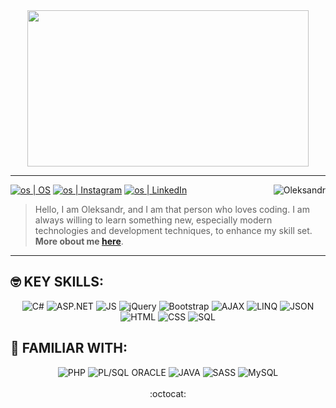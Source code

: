 <div align="center">
 <img src="https://github.com/OAleksandr/OleksandrShchegol/blob/main/images/os-icon.png" width="450" height="250">
</div>

<hr>

[<img alt="os | OS" src="https://img.shields.io/badge/oshchegol.dev-f2b738.svg?&style=for-the-badge&logo=circle&logoColor=fff" />][ossite]
[<img alt="os | Instagram" src="https://img.shields.io/badge/instagram-E4405F.svg?&style=for-the-badge&logo=instagram&logoColor=fff" />][instagram]
[<img alt="os | LinkedIn" src="https://img.shields.io/badge/linkedin-0077B5.svg?&style=for-the-badge&logo=linkedin&logoColor=fff" />][linkedin]
<img align="right" src="https://komarev.com/ghpvc/?username=OAleksandr&label=Profile%20Views%20&color=AC1F21&style=for-the-badge" alt="Oleksandr" />

[ossite]: https://www.oshchegol-dev.com/
[instagram]: https://www.instagram.com/oalexandr24/?hl=en
[linkedin]: https://www.linkedin.com/in/oleksandrshchegol/


> Hello, I am Oleksandr, and I am that person who loves coding. I am always willing to learn something new, especially modern technologies and development techniques, to enhance my skill set. 
> **More obout me [here](https://www.oshchegol-dev.com/about.html)**.

<hr>

## :nerd_face: KEY SKILLS:

<div align="center">
 <img alt="C#" src="https://img.shields.io/badge/csharp-8c34eb.svg?&style=for-the-badge&logo=csharp&logoColor=fff" />
 <img alt="ASP.NET" src="https://img.shields.io/badge/asp.net-8c34eb.svg?&style=for-the-badge&logo=dotnet&logoColor=fff" />
 <img alt="JS" src="https://img.shields.io/badge/javascript-ebcf34.svg?&style=for-the-badge&logo=javascript&logoColor=fff" />
 <img alt="jQuery" src="https://img.shields.io/badge/jquery-3483eb.svg?&style=for-the-badge&logo=jquery&logoColor=fff" />
 <img alt="Bootstrap" src="https://img.shields.io/badge/bootstrap-6f42c1.svg?&style=for-the-badge&logo=bootstrap&logoColor=fff" />
 <img alt="AJAX" src="https://img.shields.io/badge/ajax-54ba80.svg?&style=for-the-badge&logo=ajax&logoColor=fff" />
 <img alt="LINQ" src="https://img.shields.io/badge/linq-6a91d9.svg?&style=for-the-badge&logo=linq&logoColor=fff" />
 <img alt="JSON" src="https://img.shields.io/badge/json-6a91d9.svg?&style=for-the-badge&logo=json&logoColor=fff" />
 <img alt="HTML" src="https://img.shields.io/badge/html-eb6134.svg?&style=for-the-badge&logo=html5&logoColor=fff" />
 <img alt="CSS" src="https://img.shields.io/badge/css-347aeb.svg?&style=for-the-badge&logo=css3&logoColor=fff" />
 <img alt="SQL" src="https://img.shields.io/badge/sql-c1c4b7.svg?&style=for-the-badge&logo=sql&logoColor=fff" />
</div>

## :monocle_face: FAMILIAR WITH:

<div align="center">
 <img alt="PHP" src="https://img.shields.io/badge/php-8892bf.svg?&style=for-the-badge&logo=php&logoColor=fff" />
 <img alt="PL/SQL ORACLE" src="https://img.shields.io/badge/pl sql oracle-e55844.svg?&style=for-the-badge&logo=oracle&logoColor=fff" />
 <img alt="JAVA" src="https://img.shields.io/badge/java-ae0000.svg?&style=for-the-badge&logo=java&logoColor=fff" />
 <img alt="SASS" src="https://img.shields.io/badge/sass-cf649a.svg?&style=for-the-badge&logo=sass&logoColor=fff" />
 <img alt="MySQL" src="https://img.shields.io/badge/mysql-4479a1.svg?&style=for-the-badge&logo=mysql&logoColor=fff" />
</div>

<br/>

<div align="center">
  :octocat:
</div>


